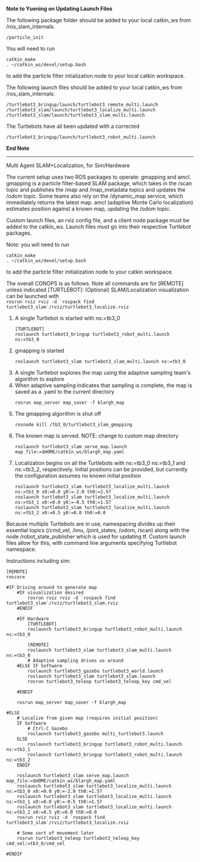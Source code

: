 **Note to Yuening on Updating Launch Files**

The following package folder should be added to your local catkin_ws from /ros_slam_internals:
```
/particle_init
```
You will need to run
 ```
 catkin_make
 . ~/catkin_ws/devel/setup.bash
 ```
 to add the particle filter intialization node to your local catkin workspace.
 
The following launch files should be added to your local catkin_ws from /ros_slam_internals:
```
/turtlebot3_bringup/launch/turtlebot3_remote_multi.launch
/turtlebot3_slam/launch/turtlebot3_localize_multi.launch
/turtlebot3_slam/launch/turtlebot3_slam_multi.launch
```

The Turtlebots have all been updated with a corrected
```
/turtlebot3_bringup/launch/turtlebot3_robot_multi.launch
```

**End Note**

----
Multi Agent SLAM+Localization, for Sim/Hardware

The current setup uses two ROS packages to operate: gmapping and amcl. gmapping is a particle filter-based SLAM package,
which takes in the /scan topic and publishes the /map and /map_metadata topics and updates the /odom topic. Some teams also rely on the /dynamic_map service, which immediately returns the latest map. amcl (adaptive Monte Carlo localization) estimates position against a known map, updating the /odom topic.

Custom launch files, an rviz config file, and a client node package must be added to the catkin_ws. Launch files must go into their respective Turtlebot packages.

Note: you will need to run 
 ```
 catkin_make
 . ~/catkin_ws/devel/setup.bash
 ```
 to add the particle filter initialization node to your catkin workspace.

The overall CONOPS is as follows. Note all commands are for [REMOTE] unless indicated [TURTLEBOT]:
(Optional) SLAM/Localization visualization can be launched with  
	```
	rosrun rviz rviz -d `rospack find turtlebot3_slam`/rviz/turtlebot3_localize.rviz
	```

1. A single Turtlebot is started with ns:=tb3_0
	```
	[TURTLEBOT]
	roslaunch turtlebot3_bringup turtlebot3_robot_multi.launch ns:=tb3_0
	```
2. gmapping is started
	```
	roslaunch turtlebot3_slam turtlebot3_slam_multi.launch ns:=tb3_0
	```
3. A single Turtlebot explores the map using the adaptive sampling team's algorithm to explore
4. When adaptive sampling indicates that sampling is complete, the map is saved as a .yaml to the current directory
	```
	rosrun map_server map_saver -f blargh_map
	```
5. The gmapping algorithm is shut off
	```
	rosnode kill /tb3_0/turtlebot3_slam_gmapping
	```
6. The known map is served. NOTE: change to custom map directory
	```
	roslaunch turtlebot3_slam serve_map.launch map_file:=$HOME/catkin_ws/blargh_map.yaml
	```
7. Localization begins on all the Turtlebots with ns:=tb3_0 ns:=tb3_1 and ns:=tb3_2, respectively. Initial positions can be provided, but currently the configuration assumes no known initial position
	```
	roslaunch turtlebot3_slam turtlebot3_localize_multi.launch ns:=tb3_0 x0:=0.0 y0:=-2.0 th0:=1.57
	roslaunch turtlebot3_slam turtlebot3_localize_multi.launch ns:=tb3_1 x0:=0.0 y0:=-0.5 th0:=1.57
	roslaunch turtlebot3_slam turtlebot3_localize_multi.launch ns:=tb3_2 x0:=0.5 y0:=0.0 th0:=0.0
	```

Because multiple Turtlebots are in use, namespacing divides up their essential topics (/cmd_vel, /imu, /joint_states, /odom, /scan) along with the node /robot_state_publisher which is used for updating tf. Custom launch files allow for this, with command line arguments specifying Turtlebot namespace.

Instructions including sim:
```
[REMOTE]
roscore

#IF Driving around to generate map
	#IF visualization desired
		rosrun rviz rviz -d `rospack find turtlebot3_slam`/rviz/turtlebot3_slam.rviz
	#ENDIF

	#IF Hardware
		[TURTLEBOT]
		roslaunch turtlebot3_bringup turtlebot3_robot_multi.launch ns:=tb3_0

		[REMOTE]
		roslaunch turtlebot3_slam turtlebot3_slam_multi.launch ns:=tb3_0
		# Adaptive sampling drives us around
	#ELSE IF Software
		roslaunch turtlebot3_gazebo turtlebot3_world.launch
		roslaunch turtlebot3_slam turtlebot3_slam.launch
		rosrun turtlebot3_teleop turtlebot3_teleop_key cmd_vel

	#ENDIF

	rosrun map_server map_saver -f blargh_map

#ELSE
	# Localize from given map (requires initial position)
	IF Software
		# Ctrl-C Gazebo
		roslaunch turtlebot3_gazebo multi_turtlebot3.launch
	ELSE
		roslaunch turtlebot3_bringup turtlebot3_robot_multi.launch ns:=tb3_1
		roslaunch turtlebot3_bringup turtlebot3_robot_multi.launch ns:=tb3_2
	ENDIF

	roslaunch turtlebot3_slam serve_map.launch map_file:=$HOME/catkin_ws/blargh_map.yaml
	roslaunch turtlebot3_slam turtlebot3_localize_multi.launch ns:=tb3_0 x0:=0.0 y0:=-2.0 th0:=1.57
	roslaunch turtlebot3_slam turtlebot3_localize_multi.launch ns:=tb3_1 x0:=0.0 y0:=-0.5 th0:=1.57
	roslaunch turtlebot3_slam turtlebot3_localize_multi.launch ns:=tb3_2 x0:=0.5 y0:=0.0 th0:=0.0
	rosrun rviz rviz -d `rospack find turtlebot3_slam`/rviz/turtlebot3_localize.rviz

	# Some sort of movement later
	rosrun turtlebot3_teleop turtlebot3_teleop_key cmd_vel:=tb3_0/cmd_vel

#ENDIF
```
